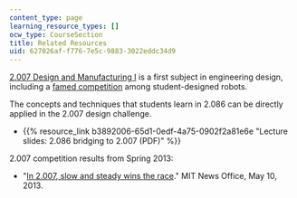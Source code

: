 ```yaml
---
content_type: page
learning_resource_types: []
ocw_type: CourseSection
title: Related Resources
uid: 627026af-f776-7e5c-9883-3022eddc34d9
---
```


[2.007 Design and Manufacturing I](/courses/2-007-design-and-manufacturing-i-spring-2009) is a first subject in engineering design, including a [famed competition](http://video.mit.edu/channel/2-007/) among student-designed robots.

The concepts and techniques that students learn in 2.086 can be directly applied in the 2.007 design challenge.

*   {{% resource_link b3892006-65d1-0edf-4a75-0902f2a81e6e "Lecture slides: 2.086 bridging to 2.007 (PDF)" %}}

2.007 competition results from Spring 2013:

*   "[In 2.007, slow and steady wins the race](http://web.mit.edu/newsoffice/2013/2007-competition-2013-0510.html)." MIT News Office, May 10, 2013.